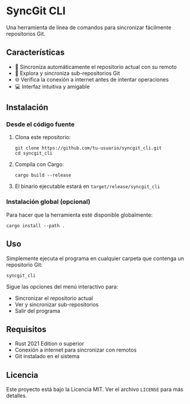 # SyncGit CLI

Una herramienta de línea de comandos para sincronizar fácilmente repositorios Git.

## Características

- 🔄 Sincroniza automáticamente el repositorio actual con su remoto
- 📂 Explora y sincroniza sub-repositorios Git
- 🌐 Verifica la conexión a internet antes de intentar operaciones
- 💻 Interfaz intuitiva y amigable

## Instalación

### Desde el código fuente

1. Clona este repositorio:

   ```
   git clone https://github.com/tu-usuario/syncgit_cli.git
   cd syncgit_cli
   ```

2. Compila con Cargo:

   ```
   cargo build --release
   ```

3. El binario ejecutable estará en `target/release/syncgit_cli`

### Instalación global (opcional)

Para hacer que la herramienta esté disponible globalmente:

```
cargo install --path .
```

## Uso

Simplemente ejecuta el programa en cualquier carpeta que contenga un repositorio Git:

```
syncgit_cli
```

Sigue las opciones del menú interactivo para:

- Sincronizar el repositorio actual
- Ver y sincronizar sub-repositorios
- Salir del programa

## Requisitos

- Rust 2021 Edition o superior
- Conexión a internet para sincronizar con remotos
- Git instalado en el sistema

## Licencia

Este proyecto está bajo la Licencia MIT. Ver el archivo `LICENSE` para más detalles.
